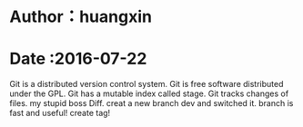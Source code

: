 # Author：huangxin
# Date :2016-07-22
Git is a distributed version control system.
Git is free software distributed under the GPL.
Git has a mutable index called stage.
Git tracks changes of files.
my stupid boss Diff.
creat a new branch dev and switched it.
branch is fast and useful!
create tag!
